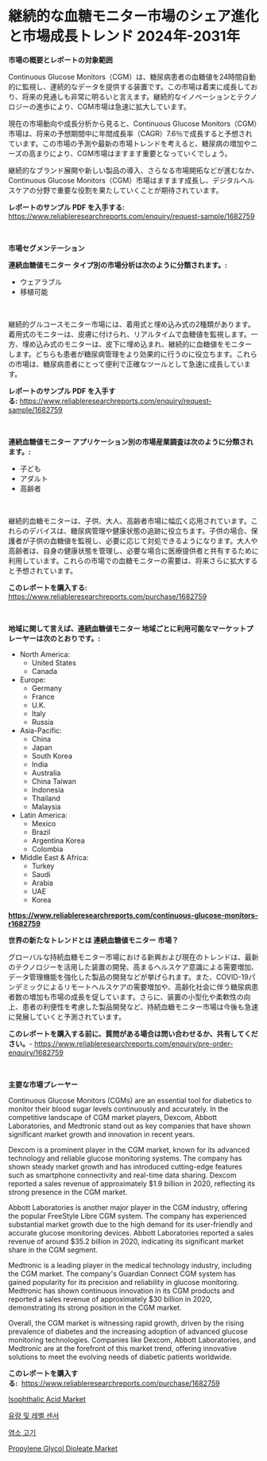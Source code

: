<p><h1>継続的な血糖モニター市場のシェア進化と市場成長トレンド 2024年-2031年</h1></p><p><strong>市場の概要とレポートの対象範囲</strong></p>
<p><p>Continuous Glucose Monitors（CGM）は、糖尿病患者の血糖値を24時間自動的に監視し、連続的なデータを提供する装置です。この市場は着実に成長しており、将来の見通しも非常に明るいと言えます。継続的なイノベーションとテクノロジーの進歩により、CGM市場は急速に拡大しています。</p><p>現在の市場動向や成長分析から見ると、Continuous Glucose Monitors（CGM）市場は、将来の予想期間中に年間成長率（CAGR）7.6％で成長すると予想されています。この市場の予測や最新の市場トレンドを考えると、糖尿病の増加やニーズの高まりにより、CGM市場はますます重要となっていくでしょう。</p><p>継続的なブランド展開や新しい製品の導入、さらなる市場開拓などが進むなか、Continuous Glucose Monitors（CGM）市場はますます成長し、デジタルヘルスケアの分野で重要な役割を果たしていくことが期待されています。</p></p>
<p><strong>レポートのサンプル PDF を入手する:</strong> <a href="https://www.reliableresearchreports.com/enquiry/request-sample/1682759">https://www.reliableresearchreports.com/enquiry/request-sample/1682759</a></p>
<p>&nbsp;</p>
<p><strong>市場セグメンテーション</strong></p>
<p><strong>連続血糖値モニター タイプ別の市場分析は次のように分類されます。:</strong></p>
<p><ul><li>ウェアラブル</li><li>移植可能</li></ul></p>
<p>&nbsp;</p>
<p><p>継続的グルコースモニター市場には、着用式と埋め込み式の2種類があります。着用式のモニターは、皮膚に付けられ、リアルタイムで血糖値を監視します。一方、埋め込み式のモニターは、皮下に埋め込まれ、継続的に血糖値をモニターします。どちらも患者が糖尿病管理をより効果的に行うのに役立ちます。これらの市場は、糖尿病患者にとって便利で正確なツールとして急速に成長しています。</p></p>
<p><strong>レポートのサンプル PDF を入手する:</strong>&nbsp;<a href="https://www.reliableresearchreports.com/enquiry/request-sample/1682759">https://www.reliableresearchreports.com/enquiry/request-sample/1682759</a></p>
<p>&nbsp;</p>
<p><strong> 連続血糖値モニター アプリケーション別の市場産業調査は次のように分類されます。:</strong></p>
<p><ul><li>子ども</li><li>アダルト</li><li>高齢者</li></ul></p>
<p>&nbsp;</p>
<p><p>継続的血糖モニターは、子供、大人、高齢者市場に幅広く応用されています。これらのデバイスは、糖尿病管理や健康状態の追跡に役立ちます。子供の場合、保護者が子供の血糖値を監視し、必要に応じて対処できるようになります。大人や高齢者は、自身の健康状態を管理し、必要な場合に医療提供者と共有するために利用しています。これらの市場での血糖モニターの需要は、将来さらに拡大すると予想されています。</p></p>
<p><strong>このレポートを購入する:</strong>&nbsp; <a href="https://www.reliableresearchreports.com/purchase/1682759">https://www.reliableresearchreports.com/purchase/1682759</a></p>
<p>&nbsp;</p>
<p><strong>地域に関して言えば、連続血糖値モニター 地域ごとに利用可能なマーケットプレーヤーは次のとおりです。:</strong></p>
<p><ul>
    <li>
        North America:
        <ul>
            <li>United States</li>
            <li>Canada</li>
        </ul>
    </li>
    <li>
        Europe:
        <ul>
            <li>Germany</li>
            <li>France</li>
            <li>U.K.</li>
            <li>Italy</li>
            <li>Russia</li>
        </ul>
    </li>
    <li>
        Asia-Pacific:
        <ul>
            <li>China</li>
            <li>Japan</li>
            <li>South Korea</li>
            <li>India</li>
            <li>Australia</li>
            <li>China Taiwan</li>
            <li>Indonesia</li>
            <li>Thailand</li>
            <li>Malaysia</li>
        </ul>
    </li>
    <li>
        Latin America:
        <ul>
            <li>Mexico</li>
            <li>Brazil</li>
            <li>Argentina Korea</li>
            <li>Colombia</li>
        </ul>
    </li>
    <li>
        Middle East & Africa:
        <ul>
            <li>Turkey</li>
            <li>Saudi</li>
            <li>Arabia</li>
            <li>UAE</li>
            <li>Korea</li>
        </ul>
    </li>
    </ul></p>
<p><strong><a href="https://www.reliableresearchreports.com/continuous-glucose-monitors-r1682759">https://www.reliableresearchreports.com/continuous-glucose-monitors-r1682759</a></strong>&nbsp;</p>
<p><strong>世界の新たなトレンドとは 連続血糖値モニター 市場？</strong></p>
<p><p>グローバルな持続血糖モニター市場における新興および現在のトレンドは、最新のテクノロジーを活用した装置の開発、高まるヘルスケア意識による需要増加、データ管理機能を強化した製品の開発などが挙げられます。また、COVID-19パンデミックによるリモートヘルスケアの需要増加や、高齢化社会に伴う糖尿病患者数の増加も市場の成長を促しています。さらに、装置の小型化や柔軟性の向上、患者の利便性を考慮した製品開発など、持続血糖モニター市場は今後も急速に発展していくと予測されています。</p></p>
<p><strong>このレポートを購入する前に、質問がある場合は問い合わせるか、共有してください。</strong>- <a href="https://www.reliableresearchreports.com/enquiry/pre-order-enquiry/1682759">https://www.reliableresearchreports.com/enquiry/pre-order-enquiry/1682759</a></p>
<p>&nbsp;</p>
<p><strong>主要な市場プレーヤー</strong></p>
<p><p>Continuous Glucose Monitors (CGMs) are an essential tool for diabetics to monitor their blood sugar levels continuously and accurately. In the competitive landscape of CGM market players, Dexcom, Abbott Laboratories, and Medtronic stand out as key companies that have shown significant market growth and innovation in recent years.</p><p>Dexcom is a prominent player in the CGM market, known for its advanced technology and reliable glucose monitoring systems. The company has shown steady market growth and has introduced cutting-edge features such as smartphone connectivity and real-time data sharing. Dexcom reported a sales revenue of approximately $1.9 billion in 2020, reflecting its strong presence in the CGM market.</p><p>Abbott Laboratories is another major player in the CGM industry, offering the popular FreeStyle Libre CGM system. The company has experienced substantial market growth due to the high demand for its user-friendly and accurate glucose monitoring devices. Abbott Laboratories reported a sales revenue of around $35.2 billion in 2020, indicating its significant market share in the CGM segment.</p><p>Medtronic is a leading player in the medical technology industry, including the CGM market. The company's Guardian Connect CGM system has gained popularity for its precision and reliability in glucose monitoring. Medtronic has shown continuous innovation in its CGM products and reported a sales revenue of approximately $30 billion in 2020, demonstrating its strong position in the CGM market.</p><p>Overall, the CGM market is witnessing rapid growth, driven by the rising prevalence of diabetes and the increasing adoption of advanced glucose monitoring technologies. Companies like Dexcom, Abbott Laboratories, and Medtronic are at the forefront of this market trend, offering innovative solutions to meet the evolving needs of diabetic patients worldwide.</p></p>
<p><strong>このレポートを購入する:</strong>&nbsp;&nbsp;<a href="https://www.reliableresearchreports.com/purchase/1682759">https://www.reliableresearchreports.com/purchase/1682759</a></p>
<p><p><a href="https://www.linkedin.com/pulse/insights-isophthalic-acid-market-size-analysing-share-trends-teadc?trackingId=BKc8ZgsVxbH8t2GWi9b0eQ%3D%3D">Isophthalic Acid Market</a></p><p><a href="https://github.com/GabrielBlanda5656/Market-Research-Report-List-1/blob/main/453675732636.md">유량 및 레벨 센서</a></p><p><a href="https://github.com/CorEmtymerich56566/Market-Research-Report-List-1/blob/main/830379932641.md">염소 고기</a></p><p><a href="https://www.linkedin.com/pulse/propylene-glycol-dioleate-market-size-growth-segmentation-regional-mxmkc?trackingId=xzFOcurWCmrkjNeYj%2FZLKQ%3D%3D">Propylene Glycol Dioleate Market</a></p></p>